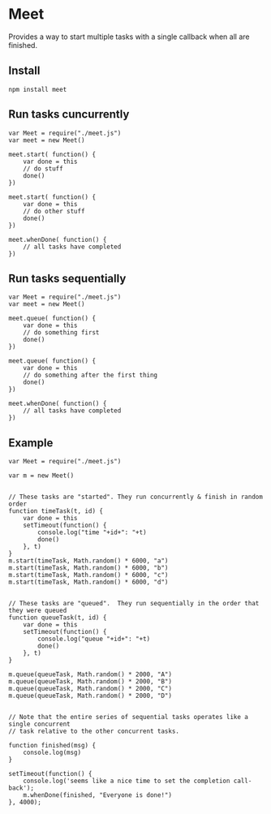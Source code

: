 
# Meet

Provides a way to start multiple tasks with a single callback when all are finished.


## Install

	npm install meet


## Run tasks cuncurrently

	var Meet = require("./meet.js")
	var meet = new Meet()

	meet.start( function() {
		var done = this
		// do stuff
		done()
	})

	meet.start( function() {
		var done = this
		// do other stuff
		done()
	})

	meet.whenDone( function() {
		// all tasks have completed
	})


## Run tasks sequentially

	var Meet = require("./meet.js")
	var meet = new Meet()

	meet.queue( function() {
		var done = this
		// do something first 
		done()
	})

	meet.queue( function() {
		var done = this
		// do something after the first thing 
		done()
	})

	meet.whenDone( function() {
		// all tasks have completed
	})



## Example


	var Meet = require("./meet.js")

	var m = new Meet()


	// These tasks are "started". They run concurrently & finish in random order
	function timeTask(t, id) {
		var done = this
		setTimeout(function() {
			console.log("time "+id+": "+t)
			done()
		}, t)
	}
	m.start(timeTask, Math.random() * 6000, "a")
	m.start(timeTask, Math.random() * 6000, "b")
	m.start(timeTask, Math.random() * 6000, "c")
	m.start(timeTask, Math.random() * 6000, "d")


	// These tasks are "queued".  They run sequentially in the order that they were queued
	function queueTask(t, id) {
		var done = this
		setTimeout(function() {
			console.log("queue "+id+": "+t)
			done()
		}, t)
	}

	m.queue(queueTask, Math.random() * 2000, "A")
	m.queue(queueTask, Math.random() * 2000, "B")
	m.queue(queueTask, Math.random() * 2000, "C")
	m.queue(queueTask, Math.random() * 2000, "D")


	// Note that the entire series of sequential tasks operates like a single concurrent
	// task relative to the other concurrent tasks.

	function finished(msg) {
		console.log(msg)
	}

	setTimeout(function() {
		console.log('seems like a nice time to set the completion call-back');
		m.whenDone(finished, "Everyone is done!")
	}, 4000);



